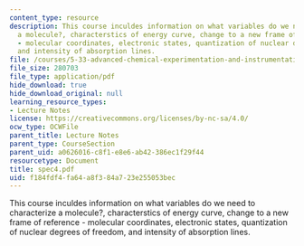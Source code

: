 ```yaml
---
content_type: resource
description: This course inculdes information on what variables do we need to characterize
  a molecule?, characterstics of energy curve, change to a new frame of reference
  - molecular coordinates, electronic states, quantization of nuclear degrees of freedom,
  and intensity of absorption lines.
file: /courses/5-33-advanced-chemical-experimentation-and-instrumentation-fall-2007/f184fdf4fa64a8f384a723e255053bec_spec4.pdf
file_size: 280703
file_type: application/pdf
hide_download: true
hide_download_original: null
learning_resource_types:
- Lecture Notes
license: https://creativecommons.org/licenses/by-nc-sa/4.0/
ocw_type: OCWFile
parent_title: Lecture Notes
parent_type: CourseSection
parent_uid: a0626016-c8f1-e8e6-ab42-386ec1f29f44
resourcetype: Document
title: spec4.pdf
uid: f184fdf4-fa64-a8f3-84a7-23e255053bec
---
```

This course inculdes information on what variables do we need to characterize a molecule?, characterstics of energy curve, change to a new frame of reference - molecular coordinates, electronic states, quantization of nuclear degrees of freedom, and intensity of absorption lines.